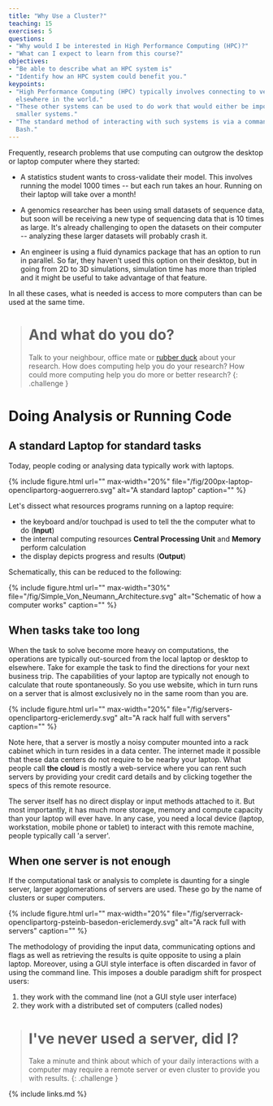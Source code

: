```yaml
---
title: "Why Use a Cluster?"
teaching: 15
exercises: 5
questions:
- "Why would I be interested in High Performance Computing (HPC)?"
- "What can I expect to learn from this course?"
objectives:
- "Be able to describe what an HPC system is"
- "Identify how an HPC system could benefit you."  
keypoints:
- "High Performance Computing (HPC) typically involves connecting to very large computing systems
  elsewhere in the world."
- "These other systems can be used to do work that would either be impossible or much slower or
  smaller systems."
- "The standard method of interacting with such systems is via a command line interface called
  Bash."
---
```


Frequently, research problems that use computing can outgrow the desktop or laptop computer where
they started:

* A statistics student wants to cross-validate their model. This involves running the model 1000
  times -- but each run takes an hour. Running on their laptop will take over a month!

* A genomics researcher has been using small datasets of sequence data, but soon will be receiving a
  new type of sequencing data that is 10 times as large. It's already challenging to open the
  datasets on their computer -- analyzing these larger datasets will probably crash it.

* An engineer is using a fluid dynamics package that has an option to run in parallel. So far, they
  haven't used this option on their desktop, but in going from 2D to 3D simulations, simulation time
  has more than tripled and it might be useful to take advantage of that feature.

In all these cases, what is needed is access to more computers than can be used at the same time.

> # And what do you do?
> 
> Talk to your neighbour, office mate or [rubber duck](https://rubberduckdebugging.com/) about your research. How does computing help you do your research? 
> How could more computing help you do more or better research?
{: .challenge }


# Doing Analysis or Running Code

## A standard Laptop for standard tasks

Today, people coding or analysing data typically work with laptops.
 
{% include figure.html url="" max-width="20%" file="/fig/200px-laptop-openclipartorg-aoguerrero.svg" alt="A standard laptop"
caption="" %}

Let's dissect what resources programs running on a laptop require:
- the keyboard and/or touchpad is used to tell the the computer what to do (**Input**)
- the internal computing resources **Central Processing Unit** and **Memory** perform calculation
- the display depicts progress and results (**Output**)

Schematically, this can be reduced to the following:

{% include figure.html url="" max-width="30%" file="/fig/Simple_Von_Neumann_Architecture.svg" alt="Schematic of how a computer works"
caption="" %}


## When tasks take too long

When the task to solve become more heavy on computations, the operations are typically out-sourced from the local laptop or desktop to elsewhere. Take for example the task to find the directions for your next business trip. The capabilities of your laptop are typically not enough to calculate that route spontaneously. So you use website, which in turn runs on a server that is almost exclusively no in the same room than you are.

{% include figure.html url="" max-width="20%" file="/fig/servers-openclipartorg-ericlemerdy.svg" alt="A rack half full with servers"
caption="" %}

Note here, that a server is mostly a noisy computer mounted into a rack cabinet which in turn resides in a data center. The internet made it possible that these data centers do not require to be nearby your laptop. 
What people call **the cloud** is mostly a web-service where you can rent such servers by providing your credit card details and by clicking together the specs of this remote resource.

The server itself has no direct display or input methods attached to it. But most importantly, it has much more storage, memory and compute capacity than your laptop will ever have. In any case, you need a local device (laptop, workstation, mobile phone or tablet) to interact with this remote machine, people typically call 'a server'. 

## When one server is not enough

If the computational task or analysis to complete is daunting for a single server, larger agglomerations of servers are used. These go by the name of clusters or super computers.

{% include figure.html url="" max-width="20%" file="/fig/serverrack-openclipartorg-psteinb-basedon-ericlemerdy.svg" alt="A rack full with servers"
caption="" %}

The methodology of providing the input data, communicating options and flags as well as retrieving the results is quite opposite to using a plain laptop. Moreover, using a GUI style interface is often discarded in favor of using the command line. This imposes a double paradigm shift for prospect users:

1. they work with the command line (not a GUI style user interface)
2. they work with a distributed set of computers (called nodes)

> # I've never used a server, did I?
> 
> Take a minute and think about which of your daily interactions with a computer may require a remote server or even cluster to provide you with results. 
{: .challenge }

{% include links.md %}
